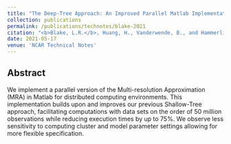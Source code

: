 ```yaml
---
title: "The Deep-Tree Approach: An Improved Parallel Matlab Implementation of the Multi-resolution Approximation for Massive Spatial Data on High-Performance Computing Systems"
collection: publications
permalink: /publications/technotes/blake-2021
citation: "<b>Blake, L.R.</b>, Huang, H., Vanderwende, B., and Hammerling, D.M.: <i>&quot;The Deep-Tree Approach: An Improved Parallel Matlab Implementation of the Multi-resolution Approximation for Massive Spatial Data on High-Performance Computing Systems&quot;</i>, NCAR Technical Note NCAR/TN-565+STR, DOI: <a href='http://dx.doi.org/10.5065/pzzt-wj18'>10.5065/pzzt-wj18</a>, 2021."
date: 2021-05-17
venue: 'NCAR Technical Notes'
---
```


## Abstract
We implement a parallel version of the Multi-resolution Approximation (MRA) in Matlab for distributed computing environments. This implementation builds upon and improves our previous Shallow-Tree approach, facilitating computations with data sets on the order of 50 million observations while reducing execution times by up to 75%. We observe less sensitivity to computing cluster and model parameter settings allowing for more flexible specification.
